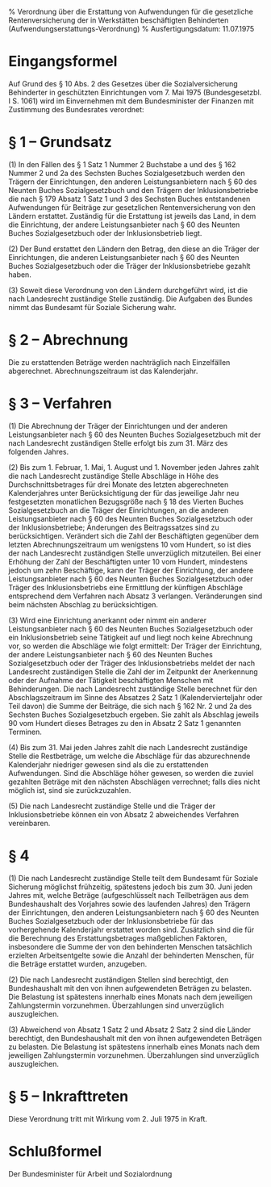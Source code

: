 % Verordnung über die Erstattung von Aufwendungen für die gesetzliche Rentenversicherung der in Werkstätten beschäftigten Behinderten  (Aufwendungserstattungs-Verordnung)
% Ausfertigungsdatum: 11.07.1975
 
# Eingangsformel

Auf Grund des § 10 Abs. 2 des Gesetzes über die Sozialversicherung Behinderter in geschützten Einrichtungen vom 7. Mai 1975 (Bundesgesetzbl. I S. 1061) wird im Einvernehmen mit dem Bundesminister der Finanzen mit Zustimmung des Bundesrates verordnet:

# § 1 – Grundsatz

(1) In den Fällen des § 1 Satz 1 Nummer 2 Buchstabe a und des § 162 Nummer 2 und 2a des Sechsten Buches Sozialgesetzbuch werden den Trägern der Einrichtungen, den anderen Leistungsanbietern nach § 60 des Neunten Buches Sozialgesetzbuch und den Trägern der Inklusionsbetriebe die nach § 179 Absatz 1 Satz 1 und 3 des Sechsten Buches entstandenen Aufwendungen für Beiträge zur gesetzlichen Rentenversicherung von den Ländern erstattet. Zuständig für die Erstattung ist jeweils das Land, in dem die Einrichtung, der andere Leistungsanbieter nach § 60 des Neunten Buches Sozialgesetzbuch oder der Inklusionsbetrieb liegt.

(2) Der Bund erstattet den Ländern den Betrag, den diese an die Träger der Einrichtungen, die anderen Leistungsanbieter nach § 60 des Neunten Buches Sozialgesetzbuch oder die Träger der Inklusionsbetriebe gezahlt haben.

(3) Soweit diese Verordnung von den Ländern durchgeführt wird, ist die nach Landesrecht zuständige Stelle zuständig. Die Aufgaben des Bundes nimmt das Bundesamt für Soziale Sicherung wahr.

# § 2 – Abrechnung

Die zu erstattenden Beträge werden nachträglich nach Einzelfällen abgerechnet. Abrechnungszeitraum ist das Kalenderjahr.

# § 3 – Verfahren

(1) Die Abrechnung der Träger der Einrichtungen und der anderen Leistungsanbieter nach § 60 des Neunten Buches Sozialgesetzbuch mit der nach Landesrecht zuständigen Stelle erfolgt bis zum 31. März des folgenden Jahres.

(2) Bis zum 1. Februar, 1. Mai, 1. August und 1. November jeden Jahres zahlt die nach Landesrecht zuständige Stelle Abschläge in Höhe des Durchschnittsbetrages für drei Monate des letzten abgerechneten Kalenderjahres unter Berücksichtigung der für das jeweilige Jahr neu festgesetzten monatlichen Bezugsgröße nach § 18 des Vierten Buches Sozialgesetzbuch an die Träger der Einrichtungen, an die anderen Leistungsanbieter nach § 60 des Neunten Buches Sozialgesetzbuch oder der Inklusionsbetriebe; Änderungen des Beitragssatzes sind zu berücksichtigen. Verändert sich die Zahl der Beschäftigten gegenüber dem letzten Abrechnungszeitraum um wenigstens 10 vom Hundert, so ist dies der nach Landesrecht zuständigen Stelle unverzüglich mitzuteilen. Bei einer Erhöhung der Zahl der Beschäftigten unter 10 vom Hundert, mindestens jedoch um zehn Beschäftige, kann der Träger der Einrichtung, der andere Leistungsanbieter nach § 60 des Neunten Buches Sozialgesetzbuch oder Träger des Inklusionsbetriebs eine Ermittlung der künftigen Abschläge entsprechend dem Verfahren nach Absatz 3 verlangen. Veränderungen sind beim nächsten Abschlag zu berücksichtigen.

(3) Wird eine Einrichtung anerkannt oder nimmt ein anderer Leistungsanbieter nach § 60 des Neunten Buches Sozialgesetzbuch oder ein Inklusionsbetrieb seine Tätigkeit auf und liegt noch keine Abrechnung vor, so werden die Abschläge wie folgt ermittelt: Der Träger der Einrichtung, der andere Leistungsanbieter nach § 60 des Neunten Buches Sozialgesetzbuch oder der Träger des Inklusionsbetriebs meldet der nach Landesrecht zuständigen Stelle die Zahl der im Zeitpunkt der Anerkennung oder der Aufnahme der Tätigkeit beschäftigten Menschen mit Behinderungen. Die nach Landesrecht zuständige Stelle berechnet für den Abschlagszeitraum im Sinne des Absatzes 2 Satz 1 (Kalendervierteljahr oder Teil davon) die Summe der Beiträge, die sich nach § 162 Nr. 2 und 2a des Sechsten Buches Sozialgesetzbuch ergeben. Sie zahlt als Abschlag jeweils 90 vom Hundert dieses Betrages zu den in Absatz 2 Satz 1 genannten Terminen.

(4) Bis zum 31. Mai jeden Jahres zahlt die nach Landesrecht zuständige Stelle die Restbeträge, um welche die Abschläge für das abzurechnende Kalenderjahr niedriger gewesen sind als die zu erstattenden Aufwendungen. Sind die Abschläge höher gewesen, so werden die zuviel gezahlten Beträge mit den nächsten Abschlägen verrechnet; falls dies nicht möglich ist, sind sie zurückzuzahlen.

(5) Die nach Landesrecht zuständige Stelle und die Träger der Inklusionsbetriebe können ein von Absatz 2 abweichendes Verfahren vereinbaren.

# § 4

(1) Die nach Landesrecht zuständige Stelle teilt dem Bundesamt für Soziale Sicherung möglichst frühzeitig, spätestens jedoch bis zum 30. Juni jeden Jahres mit, welche Beträge (aufgeschlüsselt nach Teilbeträgen aus dem Bundeshaushalt des Vorjahres sowie des laufenden Jahres) den Trägern der Einrichtungen, den anderen Leistungsanbietern nach § 60 des Neunten Buches Sozialgesetzbuch oder der Inklusionsbetriebe für das vorhergehende Kalenderjahr erstattet worden sind. Zusätzlich sind die für die Berechnung des Erstattungsbetrages maßgeblichen Faktoren, insbesondere die Summe der von den behinderten Menschen tatsächlich erzielten Arbeitsentgelte sowie die Anzahl der behinderten Menschen, für die Beträge erstattet wurden, anzugeben.

(2) Die nach Landesrecht zuständigen Stellen sind berechtigt, den Bundeshaushalt mit den von ihnen aufgewendeten Beträgen zu belasten. Die Belastung ist spätestens innerhalb eines Monats nach dem jeweiligen Zahlungstermin vorzunehmen. Überzahlungen sind unverzüglich auszugleichen.

(3) Abweichend von Absatz 1 Satz 2 und Absatz 2 Satz 2 sind die Länder berechtigt, den Bundeshaushalt mit den von ihnen aufgewendeten Beträgen zu belasten. Die Belastung ist spätestens innerhalb eines Monats nach dem jeweiligen Zahlungstermin vorzunehmen. Überzahlungen sind unverzüglich auszugleichen.

# § 5 – Inkrafttreten

Diese Verordnung tritt mit Wirkung vom 2. Juli 1975 in Kraft.

# Schlußformel

Der Bundesminister für Arbeit und Sozialordnung

